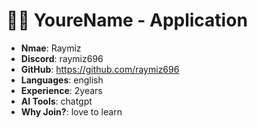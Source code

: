 
#  🧑‍💻 YoureName - Application

- **Nmae**: Raymiz 
- **Discord**: raymiz696
- **GitHub**: https://github.com/raymiz696
- **Languages**: english
- **Experience**: 2years
- **AI Tools**: chatgpt
- **Why Join?**: love to learn
